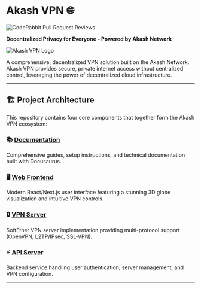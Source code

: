 # Akash VPN 🌐
![CodeRabbit Pull Request Reviews](https://img.shields.io/coderabbit/prs/github/Fluffy9/Akash-VPN?utm_source=oss&utm_medium=github&utm_campaign=Fluffy9%2FAkash-VPN&labelColor=171717&color=FF570A&link=https%3A%2F%2Fcoderabbit.ai&label=CodeRabbit+Reviews)

**Decentralized Privacy for Everyone - Powered by Akash Network**

![Akash VPN Logo](../design-system/avpn.png)

A comprehensive, decentralized VPN solution built on the Akash Network. Akash VPN provides secure, private internet access without centralized control, leveraging the power of decentralized cloud infrastructure.

---

## 🏗️ Project Architecture

This repository contains four core components that together form the Akash VPN ecosystem:

### 📚 [Documentation](../akash-vpn-docs/)
Comprehensive guides, setup instructions, and technical documentation built with Docusaurus.

### 🖥️ [Web Frontend](../frontend/)
Modern React/Next.js user interface featuring a stunning 3D globe visualization and intuitive VPN controls.

### 🔒 [VPN Server](../vpn/)
SoftEther VPN server implementation providing multi-protocol support (OpenVPN, L2TP/IPsec, SSL-VPN).

### ⚡ [API Server](../server/)
Backend service handling user authentication, server management, and VPN configuration.

---

